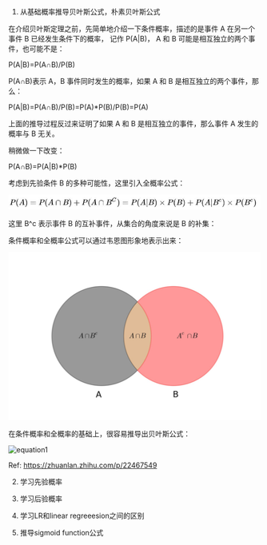 1. 从基础概率推导贝叶斯公式，朴素贝叶斯公式

在介绍贝叶斯定理之前，先简单地介绍一下条件概率，描述的是事件 A 在另一个事件 B 已经发生条件下的概率，
记作 P(A|B)， A 和 B 可能是相互独立的两个事件，也可能不是：

P(A|B)=P(A∩B)/P(B)

P(A∩B)表示 A，B 事件同时发生的概率，如果 A 和 B 是相互独立的两个事件，那么：

P(A|B)=P(A∩B)/P(B)=P(A)*P(B)/P(B)=P(A)

上面的推导过程反过来证明了如果 A 和 B 是相互独立的事件，那么事件 A 发生的概率与 B 无关。

稍微做一下改变：

P(A∩B)=P(A|B)*P(B)

考虑到先验条件 B 的多种可能性，这里引入全概率公式：

 ![equation1](https://github.com/npk123/datawhale-LHY-ongoing/blob/master/pics/bayesian.JPG)

这里 B^c 表示事件 B 的互补事件，从集合的角度来说是 B 的补集：

条件概率和全概率公式可以通过韦恩图形象地表示出来：

 ![equation1](https://github.com/npk123/datawhale-LHY-ongoing/blob/master/pics/Wayne%20chart.jpg)
 
 在条件概率和全概率的基础上，很容易推导出贝叶斯公式：
 
 ![equation1](https://github.com/npk123/datawhale-LHY-ongoing/blob/master/pics/bayesian2.jpg)

Ref: https://zhuanlan.zhihu.com/p/22467549

2. 学习先验概率



3. 学习后验概率



4. 学习LR和linear regreeesion之间的区别



5. 推导sigmoid function公式
